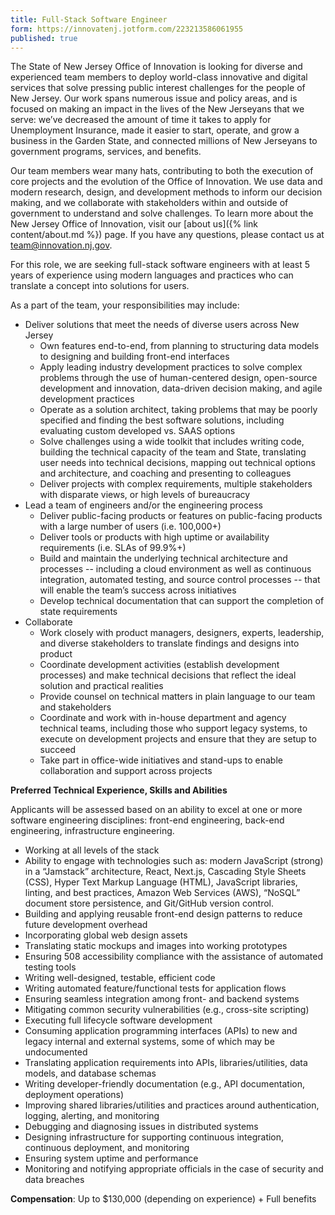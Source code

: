 ```yaml
---
title: Full-Stack Software Engineer
form: https://innovatenj.jotform.com/223213586061955
published: true
---
```


The State of New Jersey Office of Innovation is looking for diverse and experienced team members to deploy world-class innovative and digital services that solve pressing public interest challenges for the people of New Jersey. Our work spans numerous issue and policy areas, and is focused on making an impact in the lives of the New Jerseyans that we serve: we’ve decreased the amount of time it takes to apply for Unemployment Insurance, made it easier to start, operate, and grow a business in the Garden State, and connected millions of New Jerseyans to government programs, services, and benefits. 

Our team members wear many hats, contributing to both the execution of core projects and the evolution of the Office of Innovation. We use data and modern research, design, and development methods to inform our decision making, and we collaborate with stakeholders within and outside of government to understand and solve challenges. To learn more about the New Jersey Office of Innovation, visit our [about us]({% link content/about.md %}) page. If you have any questions, please contact us at [team@innovation.nj.gov](mailto:team@innovation.nj.gov).

For this role, we are seeking full-stack software engineers with at least 5 years of experience using modern languages and practices who can translate a concept into solutions for users.

As a part of the team, your responsibilities may include:

- Deliver solutions that meet the needs of diverse users across New Jersey
    - Own features end-to-end, from planning to structuring data models to designing and building front-end interfaces
    - Apply leading industry development practices to solve complex problems through the use of human-centered design, open-source development and innovation, data-driven decision making, and agile development practices
    - Operate as a solution architect, taking problems that may be poorly specified and finding the best software solutions, including evaluating custom developed vs. SAAS options
    - Solve challenges using a wide toolkit that includes writing code, building the technical capacity of the team and State, translating user needs into technical decisions, mapping out technical options and architecture, and coaching and presenting to colleagues
    - Deliver projects with complex requirements, multiple stakeholders with disparate views, or high levels of bureaucracy
- Lead a team of engineers and/or the engineering process
    - Deliver public-facing products or features on public-facing products with a large number of users (i.e. 100,000+)
    - Deliver tools or products with high uptime or availability requirements (i.e. SLAs of 99.9%+)
    - Build and maintain the underlying technical architecture and processes -- including a cloud environment as well as continuous integration, automated testing, and source control processes -- that will enable the team’s success across initiatives
    - Develop technical documentation that can support the completion of state requirements
- Collaborate 
    - Work closely with product managers, designers, experts, leadership, and diverse stakeholders to translate findings and designs into product
    - Coordinate development activities (establish development processes) and make technical decisions that reflect the ideal solution and practical realities
    - Provide counsel on technical matters in plain language to our team and stakeholders
    - Coordinate and work with in-house department and agency technical teams, including those who support legacy systems, to execute on development projects and ensure that they are setup to succeed
    - Take part in office-wide initiatives and stand-ups to enable collaboration and support across projects

**Preferred Technical Experience, Skills and Abilities**

Applicants will be assessed based on an ability to excel at one or more software engineering disciplines: front-end engineering, back-end engineering, infrastructure engineering.

- Working at all levels of the stack
- Ability to engage with technologies such as: modern JavaScript (strong) in a “Jamstack” architecture, React, Next.js, Cascading Style Sheets (CSS), Hyper Text Markup Language (HTML), JavaScript libraries, linting, and best practices, Amazon Web Services (AWS), “NoSQL” document store persistence, and Git/GitHub version control.
- Building and applying reusable front-end design patterns to reduce future development overhead
- Incorporating global web design assets
- Translating static mockups and images into working prototypes
- Ensuring 508 accessibility compliance with the assistance of automated testing tools
- Writing well-designed, testable, efficient code
- Writing automated feature/functional tests for application flows
- Ensuring seamless integration among front- and backend systems
- Mitigating common security vulnerabilities (e.g., cross-site scripting)
- Executing full lifecycle software development
- Consuming application programming interfaces (APIs) to new and legacy internal and external systems, some of which may be undocumented
- Translating application requirements into APIs, libraries/utilities, data models, and database schemas
- Writing developer-friendly documentation (e.g., API documentation, deployment operations)
- Improving shared libraries/utilities and practices around authentication, logging, alerting, and monitoring
- Debugging and diagnosing issues in distributed systems
- Designing infrastructure for supporting continuous integration, continuous deployment, and monitoring
- Ensuring system uptime and performance
- Monitoring and notifying appropriate officials in the case of security and data breaches

**Compensation**: Up to $130,000 (depending on experience) + Full benefits
